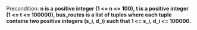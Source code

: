 Precondition: **n is a positive integer (1 <= n <= 100), t is a positive integer (1 <= t <= 100000), bus_routes is a list of tuples where each tuple contains two positive integers (s_i, d_i) such that 1 <= s_i, d_i <= 100000.**